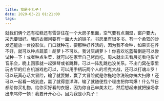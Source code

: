 ```yaml
---
title: 我是小丸子！
date: 2020-03-21 01:21:00
tags:
---
```

就我们俩个还有松糕还有雪饼住在一个大房子里面，空气要有点潮湿，窗户要大，采光要很好。我的衣帽间要有一面大大的镜子。书房里有很多书，有一个柔软的沙发还能放一台投影仪。门口就种花，要那种好养活的，因为我不会种，如果实在养不好，就可以种点蔬菜！胡萝卜不可以，我讨厌胡萝卜！你喜欢吃蓝莓倒是可以尝试种一下！或者种点生菜，就可以在家里自己烤肉吃。周末就出去看展览看电影听音乐会，晚上回家就一起弹琴或者跳舞，可以一阵乱跳也没关系。不出门窝在家里玩古早的红白机游戏也可以，可以用手柄玩两个人的坦克大战，还可以打魂斗罗！可以玩真心话大冒险，输了就耍懒，赢了大冒险就是你拖地你洗碗你搞大扫除！还可以一起看一站到底，赢了就得意洋洋，输了就随便找个理由把你骂爆！什么节日都给你买礼物，给你买好看的衣服，因为你自己审美太烂，然后想起来就把操场拿出来骂你一顿！我要开开心心，因为我是小丸子！